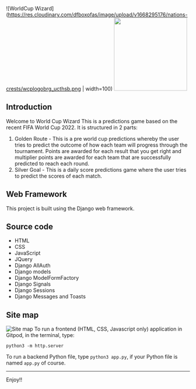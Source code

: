 ![WorldCup Wizard](https://res.cloudinary.com/dfboxofas/image/upload/v1668295176/nations-crests/wcplogobrg_ucthsb.png | width=100)
<img src="WorldCup Wizard](https://res.cloudinary.com/dfboxofas/image/upload/v1668295176/nations-crests/wcplogobrg_ucthsb.png" width="200"/>
## Introduction
Welcome to World Cup Wizard
This is a predictions game based on the recent FIFA World Cup 2022. It is structured in 2 parts:  
1. Golden Route - This is a pre world cup predictions whereby the user tries to predict the outcome of how each team will progress through the tournament. Points are awarded for each result that you get right and multiplier points are awarded for each team that are successfully predicted to reach each round.  
2. Silver Goal - This is a daily score predictions game where the user tries to predict the scores of each match.  

## Web Framework  
This project is built using the Django web framework.  

## Source code  
- HTML  
- CSS  
- JavaScript  
- JQuery  
- Django AllAuth  
- Django models  
- Django ModelFormFactory  
- Django Signals  
- Django Sessions  
- Django Messages and Toasts  


## Site map  
![Site map](https://res.cloudinary.com/dfboxofas/image/upload/v1676407438/nations-crests/Capture_jz9edf.jpg)
To run a frontend (HTML, CSS, Javascript only) application in Gitpod, in the terminal, type:

`python3 -m http.server`

To run a backend Python file, type `python3 app.py`, if your Python file is named `app.py` of course.

------


Enjoy!!
